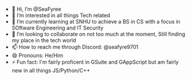 - 👋 Hi, I’m @SeaFyree
- 👀 I’m interested in all things Tech related
- 🌱 I’m currently learning at SNHU to achieve a BS in CS with a focus in SOftware Engineering and IT Security
- 💞️ I’m looking to collaborate on not too much at the moment, Still finding my place in the tech world
- 📫 How to reach me through Discord: @seafyre9701
- 😄 Pronouns: He/Him
- ⚡ Fun fact: I'm fairly proficent in GSuite and GAppScript but am fairly new in all things JS/Python/C++

<!---
SeaFyree/SeaFyree is a ✨ special ✨ repository because its `README.md` (this file) appears on your GitHub profile.
You can click the Preview link to take a look at your changes.
--->
